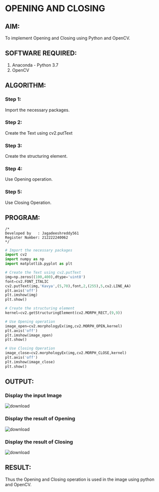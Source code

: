 # OPENING AND CLOSING

## AIM:
To implement Opening and Closing using Python and OpenCV.

## SOFTWARE REQUIRED:
1. Anaconda - Python 3.7
2. OpenCV
## ALGORITHM:
### Step 1:
Import the necessary packages.
### Step 2:
Create the Text using cv2.putText
### Step 3:
Create the structuring element.
### Step 4:
Use Opening operation.
### Step 5:
Use Closing Operation.

## PROGRAM:
```
/*
Developed by   : Jagadeeshreddy561
Register Number: 212222240062
*/
```
``` Python
# Import the necessary packages
import cv2
import numpy as np
import matplotlib.pyplot as plt

# Create the Text using cv2.putText
img=np.zeros((100,400),dtype='uint8')
font=cv2.FONT_ITALIC
cv2.putText(img,'Kavya',(5,70),font,2,(255),5,cv2.LINE_AA)
plt.axis('off')
plt.imshow(img)
plt.show()

# Create the structuring element
kernel=cv2.getStructuringElement(cv2.MORPH_RECT,(9,9))

# Use Opening operation
image_open=cv2.morphologyEx(img,cv2.MORPH_OPEN,kernel)
plt.axis('off')
plt.imshow(image_open)
plt.show()

# Use Closing Operation
image_close=cv2.morphologyEx(img,cv2.MORPH_CLOSE,kernel)
plt.axis('off')
plt.imshow(image_close)
plt.show()

```
## OUTPUT:

### Display the input Image
![download](https://github.com/jagadeeshreddy561/Opening-and-Closing/assets/120623104/4be602a5-4a9e-439f-93c1-10f45ce06ec7)

### Display the result of Opening
![download](https://github.com/jagadeeshreddy561/Opening-and-Closing/assets/120623104/720ea63d-6d6a-4a12-ac0b-14e3ce753e16)


### Display the result of Closing
![download](https://github.com/jagadeeshreddy561/Opening-and-Closing/assets/120623104/9cd9d909-393a-45fb-8b40-3bba0d1f0131)


## RESULT:
Thus the Opening and Closing operation is used in the image using python and OpenCV.
